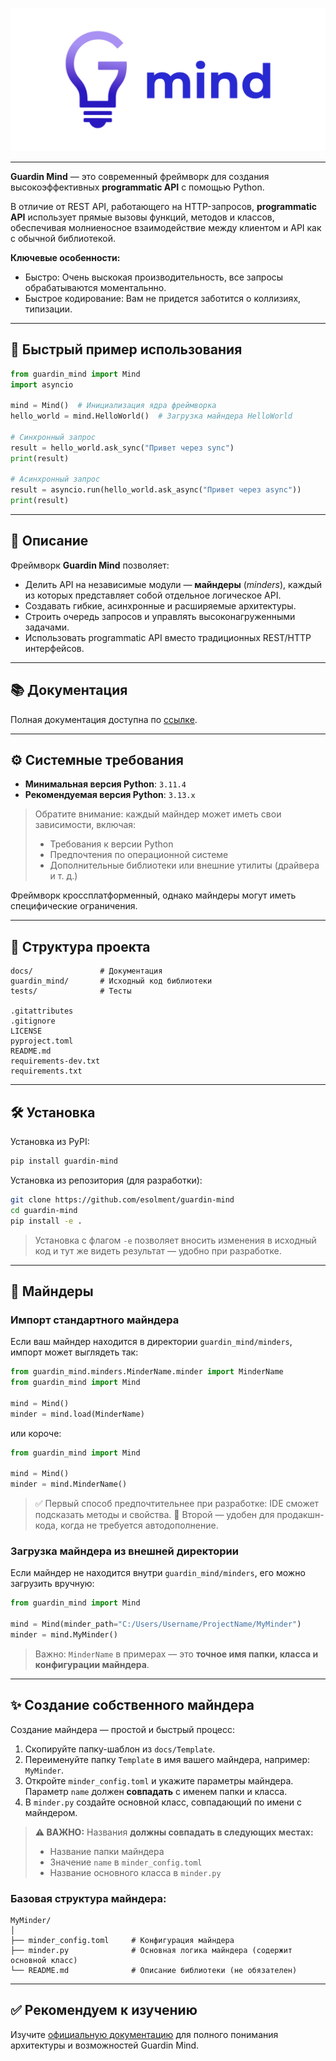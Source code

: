 
![Guardin Mind Framework](docs/assets/mind-logo-without-back.png)

***

**Guardin Mind** — это современный фреймворк для создания высокоэффективных **programmatic API** с помощью Python.

В отличие от REST API, работающего на HTTP-запросов, **programmatic API** использует прямые вызовы функций, методов и классов, обеспечивая молниеносное взаимодействие между клиентом и API как с обычной библиотекой.

**Ключевые особенности:**
- Быстро: Очень выскокая производительность, все запросы обрабатываются моментальнно.
- Быстрое кодирование: Вам не придется заботится о коллизиях, типизации.

---

## 🚀 Быстрый пример использования

```python
from guardin_mind import Mind
import asyncio

mind = Mind()  # Инициализация ядра фреймворка
hello_world = mind.HelloWorld()  # Загрузка майндера HelloWorld

# Синхронный запрос
result = hello_world.ask_sync("Привет через sync")
print(result)

# Асинхронный запрос
result = asyncio.run(hello_world.ask_async("Привет через async"))
print(result)
````

---

## 📖 Описание

Фреймворк **Guardin Mind** позволяет:

* Делить API на независимые модули — **майндеры** (*minders*), каждый из которых представляет собой отдельное логическое API.
* Создавать гибкие, асинхронные и расширяемые архитектуры.
* Строить очередь запросов и управлять высоконагруженными задачами.
* Использовать programmatic API вместо традиционных REST/HTTP интерфейсов.

---

## 📚 Документация

Полная документация доступна по [ссылке](docs).

---

## ⚙️ Системные требования

* **Минимальная версия Python**: `3.11.4`
* **Рекомендуемая версия Python**: `3.13.x`

> Обратите внимание: каждый майндер может иметь свои зависимости, включая:
>
> * Требования к версии Python
> * Предпочтения по операционной системе
> * Дополнительные библиотеки или внешние утилиты (драйвера и т. д.)

Фреймворк кроссплатформенный, однако майндеры могут иметь специфические ограничения.

---

## 📁 Структура проекта

```
docs/               # Документация
guardin_mind/       # Исходный код библиотеки
tests/              # Тесты

.gitattributes
.gitignore
LICENSE
pyproject.toml
README.md
requirements-dev.txt
requirements.txt
```

---

## 🛠 Установка

Установка из PyPI:

```bash
pip install guardin-mind
```

Установка из репозитория (для разработки):

```bash
git clone https://github.com/esolment/guardin-mind
cd guardin-mind
pip install -e .
```

> Установка с флагом `-e` позволяет вносить изменения в исходный код и тут же видеть результат — удобно при разработке.

---

## 🧠 Майндеры

### Импорт стандартного майндера

Если ваш майндер находится в директории `guardin_mind/minders`, импорт может выглядеть так:

```python
from guardin_mind.minders.MinderName.minder import MinderName
from guardin_mind import Mind

mind = Mind()
minder = mind.load(MinderName)
```

или короче:

```python
from guardin_mind import Mind

mind = Mind()
minder = mind.MinderName()
```

> ✅ Первый способ предпочтительнее при разработке: IDE сможет подсказать методы и свойства.
> 🚀 Второй — удобен для продакшн-кода, когда не требуется автодополнение.

### Загрузка майндера из внешней директории

Если майндер не находится внутри `guardin_mind/minders`, его можно загрузить вручную:

```python
from guardin_mind import Mind

mind = Mind(minder_path="C:/Users/Username/ProjectName/MyMinder")
minder = mind.MyMinder()
```

> Важно: `MinderName` в примерах — это **точное имя папки, класса и конфигурации майндера**.

---

## ✨ Создание собственного майндера

Создание майндера — простой и быстрый процесс:

1. Скопируйте папку-шаблон из `docs/Template`.
2. Переименуйте папку `Template` в имя вашего майндера, например: `MyMinder`.
3. Откройте `minder_config.toml` и укажите параметры майндера. Параметр `name` должен **совпадать** с именем папки и класса.
4. В `minder.py` создайте основной класс, совпадающий по имени с майндером.

> **⚠️ ВАЖНО:**
> Названия **должны совпадать в следующих местах:**
>
> * Название папки майндера
> * Значение `name` в `minder_config.toml`
> * Название основного класса в `minder.py`

### Базовая структура майндера:

```
MyMinder/
│
├── minder_config.toml     # Конфигурация майндера
├── minder.py              # Основная логика майндера (содержит основной класс)
└── README.md              # Описание библиотеки (не обязателен)
```

---

## ✅ Рекомендуем к изучению

Изучите [официальную документацию](docs) для полного понимания архитектуры и возможностей Guardin Mind.